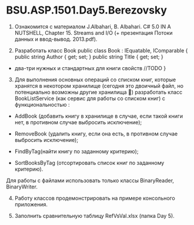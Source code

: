 # BSU.ASP.1501.Day5.Berezovsky

1. Ознакомится с материалом J.Albahari, B. Albahari. C# 5.0 IN A NUTSHELL, Chapter 15. 
Streams and I/O (+ презентация Потоки данных и ввод-вывод. 2013.pdf).

2. Разработать класс Book
public class Book : IEquatable<Book>, IComparable<Book>
{
public string Author { get; set; }
public string Title { get; set; } 
 + два-три нужных и стандартных для книги свойств
//TODO 
}

3. Для выполнения основных операций со списком книг, которые хранятся в некотором 
хранилище (сегодня это двоичный файл, но потенциально возможны другие хранилища ) 
разработать класс BookListService (как сервис для работы со списком книг) с 
функциональностью :

- AddBook (добавить книгу в хранилище в случае, если такой книги нет, в противном 
случае выбросить исключение);

- RemoveBook (удалить книгу, если она есть, в противном случае выбросить 
исключение);

- FindByTag(найти книгу по заданному критерию);

- SortBooksByTag (отсортировать список книг по заданному критерию).

Для работы с файлами использовать только классы BinaryReader, BinaryWriter.



4. Работу классов продемонстрировать на примере консольного приложения.



5. Заполнить сравнительную таблицу RefVsVal.xlsx (папка Day 5).

